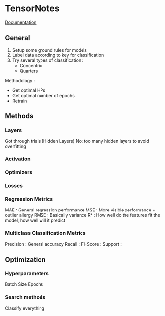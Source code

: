 # TensorNotes

[Documentation](https://www.tensorflow.org/tutorials/keras/keras_tuner)

## General 

1. Setup some ground rules for models   
2. Label data according to key for classification  
3. Try several types of classification :
    - Concentric
    - Quarters

Methodology : 
- Get optimal HPs
- Get optimal number of epochs
- Retrain

## Methods

### Layers

Got through trials (Hidden Layers)
Not too many hidden layers to avoid overfitting

### Activation

### Optimizers

### Losses

### Regression Metrics

MAE : General regression performance
MSE : More visible performance + outlier allergy
RMSE : Basically variance
R² : How well do the features fit the model, how well will it predict

### Multiclass Classification Metrics

Precision : General accuracy
Recall : 
F1-Score : 
Support : 

## Optimization



### Hyperparameters

Batch Size
Epochs

### Search methods

Classify everything